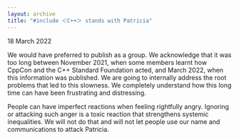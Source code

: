 ```yaml
---
layout: archive
title: "#include ＜C++＞ stands with Patricia"
---
```


18 March 2022

We would have preferred to publish as a group. We acknowledge that it was too long between
November 2021, when some members learnt how CppCon and the C++ Standard Foundation acted, and March
2022, when this information was published. We are going to internally address the root problems that
led to this slowness. We completely understand how this long time can have been frustrating and
distressing.

People can have imperfect reactions when feeling rightfully angry. Ignoring or attacking such anger
is a toxic reaction that strengthens systemic inequalities. We will not do that and will not let
people use our name and communications to attack Patricia.

